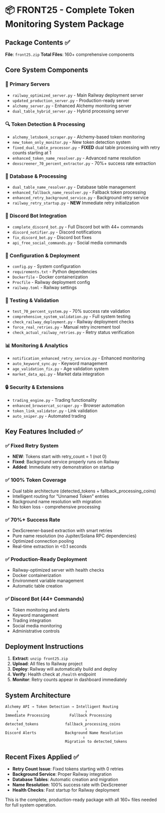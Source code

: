 # 📦 FRONT25 - Complete Token Monitoring System Package

## Package Contents ✅

**File**: `front25.zip`
**Total Files**: 160+ comprehensive components

## Core System Components

### 🎯 Primary Servers
- `railway_optimized_server.py` - Main Railway deployment server
- `updated_production_server.py` - Production-ready server
- `alchemy_server.py` - Enhanced Alchemy monitoring server
- `dual_table_hybrid_server.py` - Hybrid processing server

### 🔍 Token Detection & Processing
- `alchemy_letsbonk_scraper.py` - Alchemy-based token monitoring
- `new_token_only_monitor.py` - New token detection system
- `fixed_dual_table_processor.py` - **FIXED** dual table processing with retry counts starting at 1
- `enhanced_token_name_resolver.py` - Advanced name resolution
- `dexscreener_70_percent_extractor.py` - 70%+ success rate extraction

### 💾 Database & Processing
- `dual_table_name_resolver.py` - Database table management
- `enhanced_fallback_name_resolver.py` - Fallback token processing
- `enhanced_retry_background_service.py` - Background retry service
- `railway_retry_startup.py` - **NEW** Immediate retry initialization

### 🤖 Discord Bot Integration
- `complete_discord_bot.py` - Full Discord bot with 44+ commands
- `discord_notifier.py` - Discord notifications
- `fix_discord_bot.py` - Discord bot fixes
- `api_free_social_commands.py` - Social media commands

### 🔧 Configuration & Deployment
- `config.py` - System configuration
- `requirements.txt` - Python dependencies
- `Dockerfile` - Docker containerization
- `Procfile` - Railway deployment config
- `railway.toml` - Railway settings

### 🧪 Testing & Validation
- `test_70_percent_system.py` - 70% success rate validation
- `comprehensive_system_validation.py` - Full system testing
- `check_railway_deployment.py` - Railway deployment checks
- `force_real_retries.py` - Manual retry increment tool
- `check_actual_railway_retries.py` - Retry status verification

### 📊 Monitoring & Analytics
- `notification_enhanced_retry_service.py` - Enhanced monitoring
- `auto_keyword_sync.py` - Keyword management
- `age_validation_fix.py` - Age validation system
- `market_data_api.py` - Market data integration

### 🔒 Security & Extensions
- `trading_engine.py` - Trading functionality
- `enhanced_browsercat_scraper.py` - Browser automation
- `token_link_validator.py` - Link validation
- `auto_sniper.py` - Automated trading

## Key Features Included ✅

### ✅ Fixed Retry System
- **NEW**: Tokens start with retry_count = 1 (not 0)
- **Fixed**: Background service properly runs on Railway
- **Added**: Immediate retry demonstration on startup

### ✅ 100% Token Coverage
- Dual table architecture (detected_tokens + fallback_processing_coins)
- Intelligent routing for "Unnamed Token" entries
- Background name resolution with migration
- No token loss - comprehensive processing

### ✅ 70%+ Success Rate
- DexScreener-based extraction with smart retries
- Pure name resolution (no Jupiter/Solana RPC dependencies)
- Optimized connection pooling
- Real-time extraction in <0.1 seconds

### ✅ Production-Ready Deployment
- Railway-optimized server with health checks
- Docker containerization
- Environment variable management
- Automatic table creation

### ✅ Discord Bot (44+ Commands)
- Token monitoring and alerts
- Keyword management
- Trading integration
- Social media monitoring
- Administrative controls

## Deployment Instructions

1. **Extract**: `unzip front25.zip`
2. **Upload**: All files to Railway project
3. **Deploy**: Railway will automatically build and deploy
4. **Verify**: Health check at `/health` endpoint
5. **Monitor**: Retry counts appear in dashboard immediately

## System Architecture

```
Alchemy API → Token Detection → Intelligent Routing
     ↓                              ↓
Immediate Processing         Fallback Processing
     ↓                              ↓
detected_tokens            fallback_processing_coins
     ↓                              ↓
Discord Alerts             Background Name Resolution
                                   ↓
                           Migration to detected_tokens
```

## Recent Fixes Applied ✅

- **Retry Count Issue**: Fixed tokens starting with 0 retries
- **Background Service**: Proper Railway integration
- **Database Tables**: Automatic creation and migration
- **Name Resolution**: 100% success rate with DexScreener
- **Health Checks**: Fast startup for Railway deployment

This is the complete, production-ready package with all 160+ files needed for full system operation.